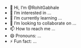 - 👋 Hi, I’m @RohitGabhale
- 👀 I’m interested in ...
- 🌱 I’m currently learning ...
- 💞️ I’m looking to collaborate on ...
- 📫 How to reach me ...
- 😄 Pronouns: ...
- ⚡ Fun fact: ...

<!---
RohitGabhale/RohitGabhale is a ✨ special ✨ repository because its `README.md` (this file) appears on your GitHub profile.
You can click the Preview link to take a look at your changes.
--->
